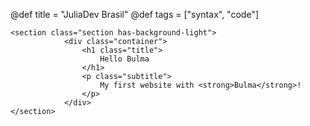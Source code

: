@def title = "JuliaDev Brasil"
@def tags = ["syntax", "code"]

~~~
<section class="section has-background-light">
			<div class="container">
				<h1 class="title">
					Hello Bulma
				</h1>
				<p class="subtitle">
					My first website with <strong>Bulma</strong>!
				</p>
			</div>
</section>


~~~
